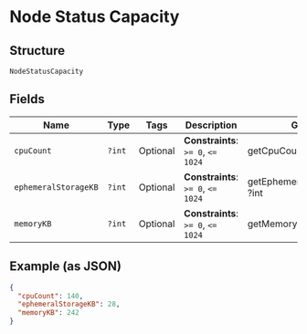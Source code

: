 
# Node Status Capacity

## Structure

`NodeStatusCapacity`

## Fields

| Name | Type | Tags | Description | Getter | Setter |
|  --- | --- | --- | --- | --- | --- |
| `cpuCount` | `?int` | Optional | **Constraints**: `>= 0`, `<= 1024` | getCpuCount(): ?int | setCpuCount(?int cpuCount): void |
| `ephemeralStorageKB` | `?int` | Optional | **Constraints**: `>= 0`, `<= 1024` | getEphemeralStorageKB(): ?int | setEphemeralStorageKB(?int ephemeralStorageKB): void |
| `memoryKB` | `?int` | Optional | **Constraints**: `>= 0`, `<= 1024` | getMemoryKB(): ?int | setMemoryKB(?int memoryKB): void |

## Example (as JSON)

```json
{
  "cpuCount": 140,
  "ephemeralStorageKB": 28,
  "memoryKB": 242
}
```

